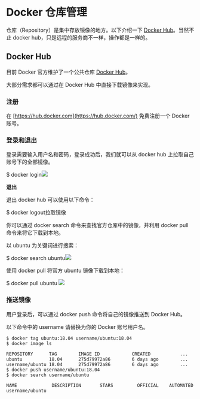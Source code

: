 # Docker 仓库管理

仓库（Repository）是集中存放镜像的地方。以下介绍一下 [Docker Hub](https://hub.docker.com/)。当然不止 docker hub，只是远程的服务商不一样，操作都是一样的。

## Docker Hub
目前 Docker 官方维护了一个公共仓库 [Docker Hub](https://hub.docker.com/)。

大部分需求都可以通过在 Docker Hub 中直接下载镜像来实现。

### 注册
在 [https://hub.docker.com](https://hub.docker.com/) 免费注册一个 Docker 账号。

### 登录和退出
登录需要输入用户名和密码，登录成功后，我们就可以从 docker hub 上拉取自己账号下的全部镜像。

$ docker login![](https://cdn.nlark.com/yuque/0/2024/png/2472623/1734170941959-f00e6196-c54c-43a9-bf86-49051e986365.png)

**退出**

退出 docker hub 可以使用以下命令：

$ docker logout拉取镜像

你可以通过 docker search 命令来查找官方仓库中的镜像，并利用 docker pull 命令来将它下载到本地。

以 ubuntu 为关键词进行搜索：

$ docker search ubuntu![](https://cdn.nlark.com/yuque/0/2024/png/2472623/1734170941965-363b21c6-5ae1-44c0-b8d0-18746672fae2.png)

使用 docker pull 将官方 ubuntu 镜像下载到本地：

$ docker pull ubuntu ![](https://cdn.nlark.com/yuque/0/2024/png/2472623/1734170941902-2f602421-137e-4f9c-b30f-0cc207cf2347.png)

### 推送镜像
用户登录后，可以通过 docker push 命令将自己的镜像推送到 Docker Hub。

以下命令中的 username 请替换为你的 Docker 账号用户名。

```plain
$ docker tag ubuntu:18.04 username/ubuntu:18.04
$ docker image ls

REPOSITORY      TAG        IMAGE ID            CREATED           ...  
ubuntu          18.04      275d79972a86        6 days ago        ...  
username/ubuntu 18.04      275d79972a86        6 days ago        ...  
$ docker push username/ubuntu:18.04
$ docker search username/ubuntu

NAME             DESCRIPTION       STARS         OFFICIAL    AUTOMATED
username/ubuntu
```

